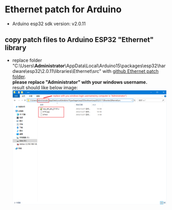
# Ethernet patch for Arduino
- Arduino esp32 sdk version: v2.0.11

## copy patch files to Arduino ESP32 "Ethernet"  library
- replace folder "C:\Users\\**Administrator**\AppData\Local\Arduino15\packages\esp32\hardware\esp32\2.0.11\libraries\Ethernet\src" with [github Ethernet patch folder](Ethernet/src).  
**please replace "Administrator" with your windows username.**  
result should like below image:  
![image](../image/patch_Ethernet.jpg)
